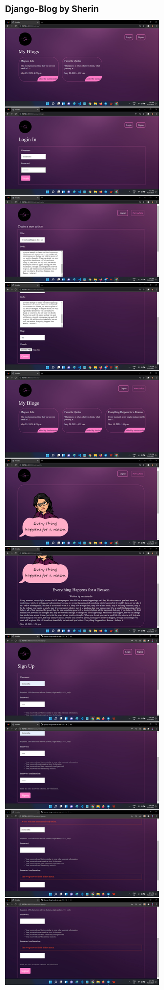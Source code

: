 # Django-Blog by Sherin
<img src = "https://github.com/Sherin-Sneha/Django-Blog/blob/main/media/1.png" />
<img src = "https://github.com/Sherin-Sneha/Django-Blog/blob/main/media/2.png" />
<img src = "https://github.com/Sherin-Sneha/Django-Blog/blob/main/media/3.png" />
<img src = "https://github.com/Sherin-Sneha/Django-Blog/blob/main/media/4.png" />
<img src = "https://github.com/Sherin-Sneha/Django-Blog/blob/main/media/5.png" />
<img src = "https://github.com/Sherin-Sneha/Django-Blog/blob/main/media/6.png" />
<img src = "https://github.com/Sherin-Sneha/Django-Blog/blob/main/media/7.png" />
<img src = "https://github.com/Sherin-Sneha/Django-Blog/blob/main/media/8.png" />
<img src = "https://github.com/Sherin-Sneha/Django-Blog/blob/main/media/9.png" />
<img src = "https://github.com/Sherin-Sneha/Django-Blog/blob/main/media/10.png" />
<img src = "https://github.com/Sherin-Sneha/Django-Blog/blob/main/media/11.png" />

